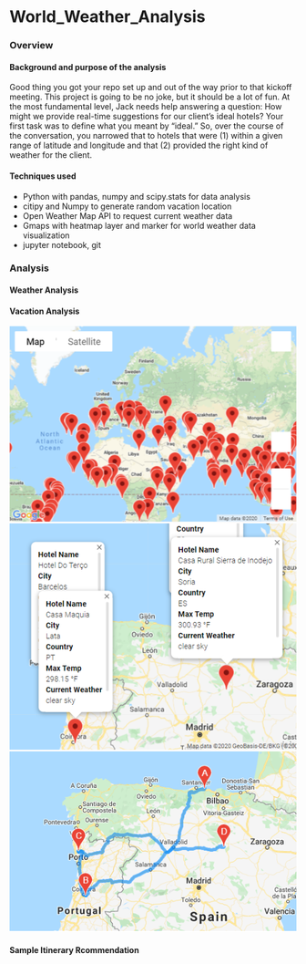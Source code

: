 # World_Weather_Analysis

### Overview 

#### Background and purpose of the analysis
Good thing you got your repo set up and out of the way prior to that kickoff meeting. This project is going to be no joke, but it should be a lot of fun.
At the most fundamental level, Jack needs help answering a question: How might we provide real-time suggestions for our client’s ideal hotels? Your first task was to define what you meant by “ideal.” So, over the course of the conversation, you narrowed that to hotels that were (1) within a given range of latitude and longitude and that (2) provided the right kind of weather for the client.

#### Techniques used
- Python with pandas, numpy and scipy.stats for data analysis <br/>
- citipy and Numpy to generate random vacation location <br/>
- Open Weather Map API to request current weather data <br/>
- Gmaps with heatmap layer and marker for world weather data visualization <br/>
- jupyter notebook, git 

### Analysis 

#### Weather Analysis 



#### Vacation Analysis 

![Dream vacation location info on Google map](https://github.com/Juuune/World_Weather_Analysis/blob/master/Challenge/image/WeatherPy_vacation_map.png)
![Selected 4 cities for a trip](https://github.com/Juuune/World_Weather_Analysis/blob/master/Challenge/image/WeatherPy_travel_map_markers.png)
![Travel route with selected cities](https://github.com/Juuune/World_Weather_Analysis/blob/master/Challenge/image/WeatherPy_travel_map.png)

#### Sample Itinerary Rcommendation 
